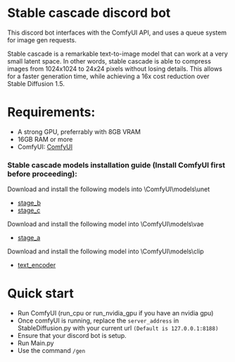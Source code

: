 # **Stable cascade discord bot**
This discord bot interfaces with the ComfyUI API, and uses a queue system for image gen requests.

Stable cascade is a remarkable text-to-image model that can work at a very small latent space. In other words, stable cascade is able to compress images from 1024x1024 to 24x24 pixels without losing details.
This allows for a faster generation time, while achieving a 16x cost reduction over Stable Diffusion 1.5.



# **Requirements:**
- A strong GPU, preferrably with 8GB VRAM
- 16GB RAM or more
- ComfyUI: [ComfyUI](https://github.com/comfyanonymous/ComfyUI)
  
### Stable cascade models installation guide (Install ComfyUI first before proceeding):
Download and install the following models into \ComfyUI\models\unet
- [stage_b](https://huggingface.co/stabilityai/stable-cascade/blob/main/stage_b_bf16.safetensors)
- [stage_c](https://huggingface.co/stabilityai/stable-cascade/blob/main/stage_c_bf16.safetensors)
  
Download and install the following model into \ComfyUI\models\vae
- [stage_a](https://huggingface.co/stabilityai/stable-cascade/blob/main/stage_a.safetensors)
  
Download and install the following model into \ComfyUI\models\clip
- [text_encoder](https://huggingface.co/stabilityai/stable-cascade/blob/main/text_encoder/model.safetensors)
# **Quick start**
- Run ComfyUI (run_cpu or run_nvidia_gpu if you have an nvidia gpu)
- Once comfyUI is running, replace the ```server_address``` in StableDiffusion.py with your current url ```(Default is 127.0.0.1:8188)```
- Ensure that your discord bot is setup.
- Run Main.py
- Use the command ```/gen```
